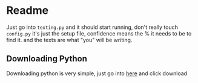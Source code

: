 # Readme
Just go into `texting.py` and it should start running, don't really touch `config.py` it's just the setup file, confidence means the % it needs to be to find it.
and the texts are what "you" will be writing.
## Downloading Python
Downloading python is very simple, just go into [here](https://wwww.python.org/Download) and click download
